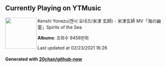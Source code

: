 ## Currently Playing on YTMusic

[<img align="left" width="100" src="https://i.ytimg.com/vi/1s84rIhPuhk/sddefault.jpg?sqp=-oaymwEWCJADEOEBIAQqCghqEJQEGHgg6AJIWg&rs">](https://music.youtube.com/watch?v=1s84rIhPuhk)

Kenshi Yonezu(켄시 요네즈/米津 玄師) - 米津玄師 MV「海の幽霊」Spirits of the Sea

**Albums**: 조회수 9456만회

Last updated at 02/23/2021 16:26

#### Generated with [20chan/github-now](https://github.com/20chan/github-now)


<!--
**20chan/20chan** is a ✨ _special_ ✨ repository because its `README.md` (this file) appears on your GitHub profile.

Here are some ideas to get you started:

- 🔭 I’m currently working on ...
- 🌱 I’m currently learning ...
- 👯 I’m looking to collaborate on ...
- 🤔 I’m looking for help with ...
- 💬 Ask me about ...
- 📫 How to reach me: ...
- 😄 Pronouns: ...
- ⚡ Fun fact: ...
-->
